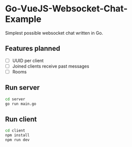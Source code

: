 # Go-VueJS-Websocket-Chat-Example
Simplest possible websocket chat written in Go.

## Features planned
- [ ] UUID per client
- [ ] Joined clients receive past messages
- [ ] Rooms

## Run server
```bash
cd server
go run main.go
```

## Run client
```bash
cd client
npm install
npm run dev
```